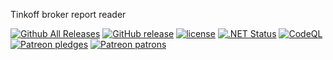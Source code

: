 Tinkoff broker report reader


[![Github All Releases](https://img.shields.io/github/downloads/kasthack-labs/kasthack.tinkoffReader/total.svg)](https://github.com/kasthack-labs/kasthack.tinkoffReader/releases/latest)
[![GitHub release](https://img.shields.io/github/release/kasthack-labs/kasthack.tinkoffReader.svg)](https://github.com/kasthack-labs/kasthack.tinkoffReader/releases/latest)
[![license](https://img.shields.io/github/license/kasthack-labs/kasthack.tinkoffReader.svg)](LICENSE)
[![.NET Status](https://github.com/kasthack-labs/kasthack.tinkoffReader/workflows/.NET/badge.svg)](https://github.com/kasthack-labs/kasthack.tinkoffReader/actions?query=workflow%3A.NET)
[![CodeQL](https://github.com/kasthack-labs/kasthack.tinkoffReader/workflows/CodeQL/badge.svg)](https://github.com/kasthack-labs/kasthack.tinkoffReader/actions?query=workflow%3ACodeQL)
[![Patreon pledges](https://img.shields.io/endpoint.svg?url=https%3A%2F%2Fshieldsio-patreon.vercel.app%2Fapi%3Fusername%3Dkasthack%26type%3Dpledges&style=flat)](https://patreon.com/kasthack)
[![Patreon patrons](https://img.shields.io/endpoint.svg?url=https%3A%2F%2Fshieldsio-patreon.vercel.app%2Fapi%3Fusername%3Dkasthack%26type%3Dpatrons&style=flat)](https://patreon.com/kasthack)


